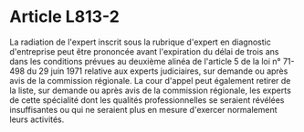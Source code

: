# Article L813-2

La radiation de l'expert inscrit sous la rubrique d'expert en diagnostic d'entreprise peut être prononcée avant l'expiration du délai de trois ans dans les conditions prévues au deuxième alinéa de l'article 5 de la loi n° 71-498 du 29 juin 1971 relative aux experts judiciaires, sur demande ou après avis de la commission régionale.   La cour d'appel peut également retirer de la liste, sur demande ou après avis de la commission régionale, les experts de cette spécialité dont les qualités professionnelles se seraient révélées insuffisantes ou qui ne seraient plus en mesure d'exercer normalement leurs activités.